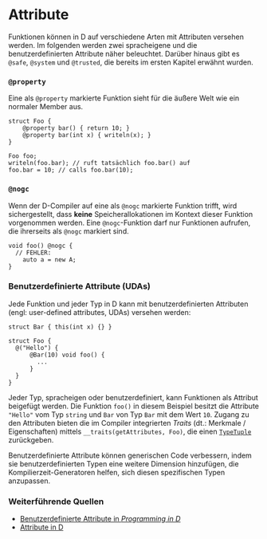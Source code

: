 # Attribute

Funktionen können in D auf verschiedene Arten mit 
Attributen versehen werden. Im folgenden werden
zwei spracheigene und die benutzerdefinierten 
Attribute näher beleuchtet. Darüber hinaus gibt
es `@safe`, `@system` und `@trusted`, die bereits
im ersten Kapitel erwähnt wurden.

### `@property`

Eine als `@property` markierte Funktion sieht für
die äußere Welt wie ein normaler Member aus.

    struct Foo {
        @property bar() { return 10; }
        @property bar(int x) { writeln(x); }
    }
    
    Foo foo;
    writeln(foo.bar); // ruft tatsächlich foo.bar() auf
    foo.bar = 10; // calls foo.bar(10);
    
### `@nogc`

Wenn der D-Compiler auf eine als `@nogc` markierte Funktion
trifft, wird sichergestellt, dass **keine** Speicherallokationen
im Kontext dieser Funktion vorgenommen werden. Eine 
`@nogc`-Funktion darf nur Funktionen aufrufen, die ihrerseits
als `@nogc` markiert sind.

    void foo() @nogc {
      // FEHLER:
        auto a = new A;
    }

### Benutzerdefinierte Attribute (UDAs)

Jede Funktion und jeder Typ in D kann mit benutzerdefinierten 
Attributen (engl: user-defined attributes, UDAs) versehen werden:

    struct Bar { this(int x) {} }
    
    struct Foo {
      @("Hello") {
          @Bar(10) void foo() {
            ...
          }
      }
    }

Jeder Typ, spracheigen oder benutzerdefiniert, kann
Funktionen als Attribut beigefügt werden.
Die Funktion `foo()` in diesem Beispiel besitzt die 
Attribute `"Hello"` vom Typ `string` und `Bar` von Typ 
`Bar` mit dem Wert `10`. Zugang zu den Attributen 
bieten die im Compiler integrierten *Traits* 
(dt.: Merkmale / Eigenschaften) mittels
`__traits(getAttributes, Foo)`, die einen 
[`TypeTuple`](https://dlang.org/phobos/std_typetuple.html)
zurückgeben.

Benutzerdefinierte Attribute können generischen Code
verbessern, indem sie benutzerdefinierten Typen eine
weitere Dimension hinzufügen, die Kompilierzeit-Generatoren
helfen, sich diesen spezifischen Typen anzupassen.

### Weiterführende Quellen

- [Benutzerdefinierte Attribute in _Programming in D_](http://ddili.org/ders/d.en/uda.html)
- [Attribute in D](https://dlang.org/spec/attribute.html)

